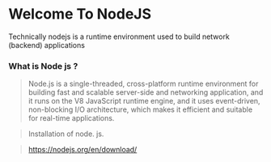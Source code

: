 # Welcome To NodeJS

Technically nodejs is a runtime environment used to build network (backend) applications 

### What is Node js ?

> Node.js is a single-threaded, cross-platform runtime environment for building fast and scalable server-side and networking application, and it runs on the V8 JavaScript runtime engine, and it uses event-driven, non-blocking I/O architecture, which makes it efficient and suitable for real-time applications.

> Installation of node. js.

> https://nodejs.org/en/download/
